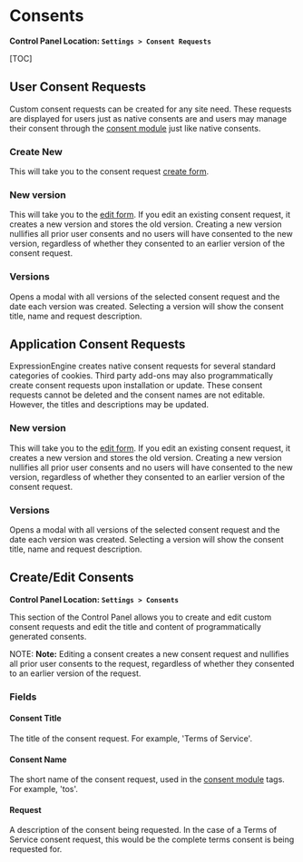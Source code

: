 <!--
    This source file is part of the open source project
    ExpressionEngine User Guide (https://github.com/ExpressionEngine/ExpressionEngine-User-Guide)

    @link      https://expressionengine.com/
    @copyright Copyright (c) 2003-2020, Packet Tide, LLC (https://www.packettide.com)
    @license   https://expressionengine.com/license Licensed under Apache License, Version 2.0
-->

# Consents

**Control Panel Location: `Settings > Consent Requests`**

[TOC]

## User Consent Requests

Custom consent requests can be created for any site need. These requests are displayed for users just as native consents are and users may manage their consent through the [consent module](add-ons/consent.md) just like native consents.

### Create New

This will take you to the consent request [create form](#createedit-consents).

### New version

This will take you to the [edit form](#createedit-consents). If you edit an existing consent request, it creates a new version and stores the old version. Creating a new version nullifies all prior user consents and no users will have consented to the new version, regardless of whether they consented to an earlier version of the consent request.

### Versions

Opens a modal with all versions of the selected consent request and the date each version was created. Selecting a version will show the consent title, name and request description.

## Application Consent Requests

ExpressionEngine creates native consent requests for several standard categories of cookies. Third party add-ons may also programmatically create consent requests upon installation or update. These consent requests cannot be deleted and the consent names are not editable. However, the titles and descriptions may be updated.

### New version

This will take you to the [edit form](#createedit-consents). If you edit an existing consent request, it creates a new version and stores the old version. Creating a new version nullifies all prior user consents and no users will have consented to the new version, regardless of whether they consented to an earlier version of the consent request.

### Versions

Opens a modal with all versions of the selected consent request and the date each version was created. Selecting a version will show the consent title, name and request description.

## Create/Edit Consents

**Control Panel Location: `Settings > Consents`**

This section of the Control Panel allows you to create and edit custom consent requests and edit the title and content of programmatically generated consents.

NOTE: **Note:** Editing a consent creates a new consent request and nullifies all prior user consents to the request, regardless of whether they consented to an earlier version of the request.

### Fields

#### Consent Title

The title of the consent request. For example, 'Terms of Service'.

#### Consent Name

The short name of the consent request, used in the [consent module](add-ons/consent.md) tags. For example, 'tos'.

#### Request

A description of the consent being requested. In the case of a Terms of Service consent request, this would be the complete terms consent is being requested for.
